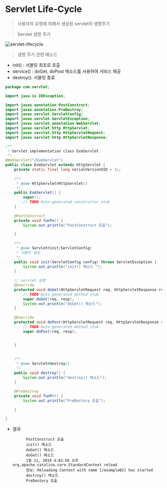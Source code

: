 # Servlet Life-Cycle

> 사용자의 요청에 의해서 생성된 servlet의 생명주기


> Servlet 생명 주기

![servlet-lifecycle](https://t1.daumcdn.net/cfile/tistory/991BDF455B43054B0F)


> 생명 주기 관련 메소드
    
- init() : 서블릿 최초로 호출 
- service() : doGet, doPost 메소드를 사용하여 서비스 제공
- destroy(): 서블릿 종료

~~~java
package com.servlet;

import java.io.IOException;

import javax.annotation.PostConstruct;
import javax.annotation.PreDestroy;
import javax.servlet.ServletConfig;
import javax.servlet.ServletException;
import javax.servlet.annotation.WebServlet;
import javax.servlet.http.HttpServlet;
import javax.servlet.http.HttpServletRequest;
import javax.servlet.http.HttpServletResponse;

/**
 * Servlet implementation class ExmServlet
 */
@WebServlet("/ExmServlet")
public class ExmServlet extends HttpServlet {
    private static final long serialVersionUID = 1L;
       
    /**
     * @see HttpServlet#HttpServlet()
     */
    public ExmServlet() {
        super();
        // TODO Auto-generated constructor stub
    }
    
    @PostConstruct
    private void funPo() {
        System.out.println("PostConstruct 호출");

    }
    
    /**
     * @see Servlet#init(ServletConfig)
     * 서블릿 생성
     */
    public void init(ServletConfig config) throws ServletException {
        System.out.println("init() 메소드 ");
    }
    
    // servlet 실행
    @Override
    protected void doGet(HttpServletRequest req, HttpServletResponse resp) throws ServletException, IOException {
        // TODO Auto-generated method stub
        super.doGet(req, resp);
        System.out.println("doGet() 메소드");
    }
    
    @Override
    protected void doPost(HttpServletRequest req, HttpServletResponse resp) throws ServletException, IOException {
        // TODO Auto-generated method stub
        super.doPost(req, resp);
        
        
    }

    
    /**
     * @see Servlet#destroy()
     */
    public void destroy() {
        System.out.println("destroy() 메소드");
    }
    
    @PreDestroy
    private void funPr() {
        System.out.println("PreDestory 호출");

    }

}
~~~

- 결과 

            PostConstruct 호출
            init() 메소드 
            doGet() 메소드
            doGet() 메소드
            1월 11, 2019 4:02:56 오후 org.apache.catalina.core.StandardContext reload
            정보: Reloading Context with name [/example02] has started
            destroy() 메소드
            PreDestory 호출